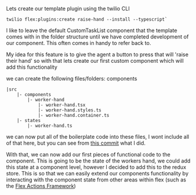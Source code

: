 Lets create our template plugin using the twilio CLI

```
twilio flex:plugins:create raise-hand --install --typescript`
```

I like to leave the default CustomTaskList component that the template comes with in the folder structure until we have completed development of our component. This often comes in handy to refer back to.

My idea for this feature is to give the agent a button to press that will 'raise their hand' so with that lets create our first custom component which will add this functionality

we can create the following files/folders:
components
```
|src
    |- components
        |- worker-hand
            |- worker-hand.tsx
            |- worker-hand.styles.ts
            |- worker-hand.container.ts
    |- states
        |- worker-hand.ts
```

we can now put all of the boilerplate code into these files, I wont include all of that here, but you can see from [this commit](https://test.com) what I did.

With that, we can now add our first pieces of functional code to the component. This is going to be the state of the workers hand, we could add this state at a component level, however I decided to add this to the redux store. This is so that we can easily extend our components functionality by interacting with the component state from other areas within flex (such as the [Flex Actions Framework](https://www.twilio.com/docs/flex/developer/ui/actions))